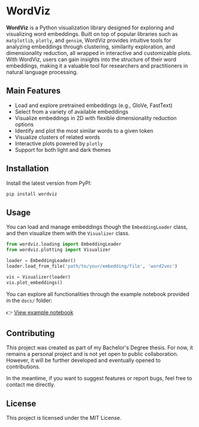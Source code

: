 # WordViz

**WordViz** is a Python visualization library designed for exploring and visualizing word embeddings. Built on top of popular libraries such as `matplotlib`, `plotly`, and `gensim`, WordViz provides intuitive tools for analyzing embeddings through clustering, similarity exploration, and dimensionality reduction, all wrapped in interactive and customizable plots.
With WordViz, users can gain insights into the structure of their word embeddings, making it a valuable tool for researchers and practitioners in natural language processing.

## Main Features

- Load and explore pretrained embeddings (e.g., GloVe, FastText)
- Select from a variety of available embeddings
- Visualize embeddings in 2D with flexible dimensionality reduction options
- Identify and plot the most similar words to a given token
- Visualize clusters of related words
- Interactive plots powered by `plotly`
- Support for both light and dark themes


## Installation

Install the latest version from PyPI:

```bash
pip install wordviz
```


## Usage

You can load and manage embeddings though the `EmbeddingLoader` class, and then visualize them with the `Visualizer` class.

```python
from wordviz.loading import EmbeddingLoader
from wordviz.plotting import Visualizer

loader = EmbeddingLoader()
loader.load_from_file('path/to/your/embedding/file', 'word2vec')

vis = Visualizer(loader)
vis.plot_embeddings()
```

You can explore all functionalities through the example notebook provided in the `docs/` folder:

👉 [View example notebook](docs/example.ipynb)


## Contributing

This project was created as part of my Bachelor's Degree thesis. For now, it remains a personal project and is not yet open to public collaboration.  
However, it will be further developed and eventually opened to contributions.

In the meantime, if you want to suggest features or report bugs, feel free to contact me directly.


## License

This project is licensed under the MIT License.